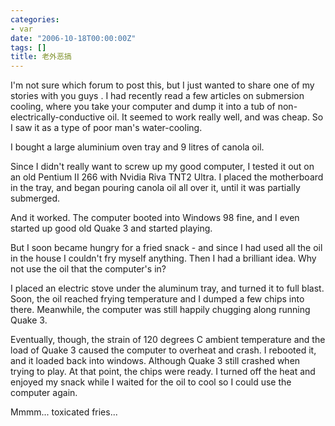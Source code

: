 ```yaml
---
categories:
- var
date: "2006-10-18T00:00:00Z"
tags: []
title: 老外恶搞
---
```


I'm not sure which forum to post this, but I just wanted to share one of my stories with you guys . I had recently read a few articles on submersion cooling, where you take your computer and dump it into a tub of non-electrically-conductive oil. It seemed to work really well, and was cheap. So I saw it as a type of poor man's water-cooling.

I bought a large aluminium oven tray and 9 litres of canola oil.
<a onblur="try {parent.deselectBloggerImageGracefully();} catch(e) {}" href="http://photos1.blogger.com/blogger2/6118/1041750082536603/1600/1.jpg"><img style="cursor:pointer; cursor:hand;" src="http://photos1.blogger.com/blogger2/6118/1041750082536603/400/1.jpg" border="0" alt="" /></a>

Since I didn't really want to screw up my good computer, I tested it out on an old Pentium II 266 with Nvidia Riva TNT2 Ultra. I placed the motherboard in the tray, and began pouring canola oil all over it, until it was partially submerged.
<a onblur="try {parent.deselectBloggerImageGracefully();} catch(e) {}" href="http://photos1.blogger.com/blogger2/6118/1041750082536603/1600/2.jpg"><img style="cursor:pointer; cursor:hand;" src="http://photos1.blogger.com/blogger2/6118/1041750082536603/400/2.jpg" border="0" alt="" /></a>    <a onblur="try {parent.deselectBloggerImageGracefully();} catch(e) {}" href="http://photos1.blogger.com/blogger2/6118/1041750082536603/1600/3.jpg"><img style="cursor:pointer; cursor:hand;" src="http://photos1.blogger.com/blogger2/6118/1041750082536603/400/3.jpg" border="0" alt="" /></a>

And it worked. The computer booted into Windows 98 fine, and I even started up good old Quake 3 and started playing.
<a onblur="try {parent.deselectBloggerImageGracefully();} catch(e) {}" href="http://photos1.blogger.com/blogger2/6118/1041750082536603/1600/4.jpg"><img style="cursor:pointer; cursor:hand;" src="http://photos1.blogger.com/blogger2/6118/1041750082536603/400/4.jpg" border="0" alt="" /></a>

But I soon became hungry for a fried snack - and since I had used all the oil in the house I couldn't fry myself anything. Then I had a brilliant idea. Why not use the oil that the computer's in?

I placed an electric stove under the aluminum tray, and turned it to full blast. Soon, the oil reached frying temperature and I dumped a few chips into there. Meanwhile, the computer was still happily chugging along running Quake 3.
<a onblur="try {parent.deselectBloggerImageGracefully();} catch(e) {}" href="http://photos1.blogger.com/blogger2/6118/1041750082536603/1600/5.jpg"><img style="cursor:pointer; cursor:hand;" src="http://photos1.blogger.com/blogger2/6118/1041750082536603/400/5.jpg" border="0" alt="" /></a>    <a onblur="try {parent.deselectBloggerImageGracefully();} catch(e) {}" href="http://photos1.blogger.com/blogger2/6118/1041750082536603/1600/6.jpg"><img style="cursor:pointer; cursor:hand;" src="http://photos1.blogger.com/blogger2/6118/1041750082536603/400/6.jpg" border="0" alt="" /></a>    <a onblur="try {parent.deselectBloggerImageGracefully();} catch(e) {}" href="http://photos1.blogger.com/blogger2/6118/1041750082536603/1600/7.jpg"><img style="cursor:pointer; cursor:hand;" src="http://photos1.blogger.com/blogger2/6118/1041750082536603/400/7.jpg" border="0" alt="" /></a>

Eventually, though, the strain of 120 degrees C ambient temperature and the load of Quake 3 caused the computer to overheat and crash. I rebooted it, and it loaded back into windows. Although Quake 3 still crashed when trying to play. At that point, the chips were ready. I turned off the heat and enjoyed my snack while I waited for the oil to cool so I could use the computer again.

Mmmm... toxicated fries...

